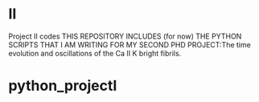 # II
Project II codes
THIS REPOSITORY INCLUDES (for now) THE PYTHON SCRIPTS THAT I AM WRITING FOR MY SECOND PHD PROJECT:The time evolution and oscillations of the Ca II K bright fibrils.
# python_projectI
